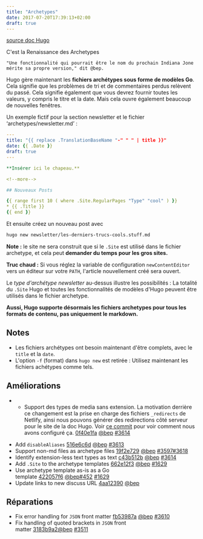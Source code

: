 ```yaml
---
title: "Archetypes"
date: 2017-07-20T17:39:13+02:00
draft: true
---
```


[source doc Hugo](https://gohugo.io/news/0-24/)

C'est la Renaissance des Archetypes 

    "Une fonctionnalité qui pourrait être le nom du prochain Indiana Jone mérite sa propre version," dit @bep.

Hugo gère maintenant les **fichiers archétypes sous forme de modèles Go**. Cela signifie que les problèmes de tri et de commentaires perdus relèvent du passé. Cela signifie également que vous devrez fournir toutes les valeurs, y compris le titre et la date. Mais cela ouvre également beaucoup de nouvelles fenêtres.

Un exemple fictif pour la section newsletter et le fichier ‘archetypes/newsletter.md’ :

```yaml
---
title: "{{ replace .TranslationBaseName "-" " " | title }}"
date: {{ .Date }}
draft: true
---

**Insérer ici le chapeau.**

<!--more-->

## Nouveaux Posts 

{{ range first 10 ( where .Site.RegularPages "Type" "cool" ) }}
* {{ .Title }}
{{ end }}
```

Et ensuite créez un nouveau post avec 

```bash
hugo new newsletter/les-derniers-trucs-cools.stuff.md
```

**Note :** le site ne sera construit que si le `.Site` est utilisé dans le fichier archetype, et cela peut **demander du temps pour les gros sites.**

**Truc chaud :** Si vous réglez la variable de configuration `newContentEditor` vers un éditeur sur votre `PATH`, l'article nouvellement créé sera ouvert.

Le *type d'archétype newsletter* au-dessus illustre les possibilités : La totalité du `.Site` Hugo et toutes les fonctionnalités de modèles d'Hugo peuvent être utilisés dans le fichier archetype.

**Aussi, Hugo supporte désormais les fichiers archetypes pour tous les formats de contenu, pas uniquement le markdown.**

## Notes

- Les fichiers archétypes ont besoin maintenant d'être complets, avec le `title` et la `date`.
- L'option `-f` (format) dans `hugo new` est retirée : Utilisez maintenant les fichiers achétypes comme tels.

## Améliorations 

-   * Support des types de media sans extension. La motivation derrière ce changement est la prise en charge des fichiers `_redirects` de Netlify, ainsi nous pouvons générer des redirections côté serveur pour le site de la doc Hugo. Voir [ce commit](https://github.com/gohugoio/hugoDocs/commit/c1ab9894e8292e0a74c43bbca2263b1fb3840f9e) pour voir comment nous avons configuré ça. [0f40e1fa](https://github.com/gohugoio/hugo/commit/0f40e1fadfca2276f65adefa6d7d5d63aef9160a) [@bep](https://github.com/bep) [#3614](https://github.com/gohugoio/hugo/issues/3614)
  * Add `disableAliases` [516e6c6d](https://github.com/gohugoio/hugo/commit/516e6c6dc5733cdaf985317d58eedbc6ec0ef2f7) [@bep](https://github.com/bep) [#3613](https://github.com/gohugoio/hugo/issues/3613)
  * Support non-md files as archetype files [19f2e729](https://github.com/gohugoio/hugo/commit/19f2e729135af700c5d4aa06e7b3540e6d4847fd) [@bep](https://github.com/bep) [#3597](https://github.com/gohugoio/hugo/issues/3597)[#3618](https://github.com/gohugoio/hugo/issues/3618)
  * Identify extension-less text types as text [c43b512b](https://github.com/gohugoio/hugo/commit/c43b512b4700f76ac77f12d632bb030c3a241393) [@bep](https://github.com/bep) [#3614](https://github.com/gohugoio/hugo/issues/3614)
  * Add `.Site` to the archetype templates [662e12f3](https://github.com/gohugoio/hugo/commit/662e12f348a638a6fcc92a416ee7f7c2a7ef8792) [@bep](https://github.com/bep) [#1629](https://github.com/gohugoio/hugo/issues/1629)
  * Use archetype template as-is as a Go template [422057f6](https://github.com/gohugoio/hugo/commit/422057f60709696bbbd1c38c9ead2bf114d47e31) [@bep](https://github.com/bep)[#452](https://github.com/gohugoio/hugo/issues/452) [#1629](https://github.com/gohugoio/hugo/issues/1629)
  * Update links to new discuss URL [4aa12390](https://github.com/gohugoio/hugo/commit/4aa1239070bb9d4324d3582f3e809b702a59d3ac) [@bep](https://github.com/bep)
  

## Réparations 

  * Fix error handling for `JSON` front matter [fb53987a](https://github.com/gohugoio/hugo/commit/fb53987a4ff2acb9da8dec6ec7b11924d37352ce) [@bep](https://github.com/bep) [#3610](https://github.com/gohugoio/hugo/issues/3610)
  * Fix handling of quoted brackets in `JSON` front matter [3183b9a2](https://github.com/gohugoio/hugo/commit/3183b9a29d8adac962fbc73f79b04542f4c4c55d)[@bep](https://github.com/bep) [#3511](https://github.com/gohugoio/hugo/issues/3511)

  


